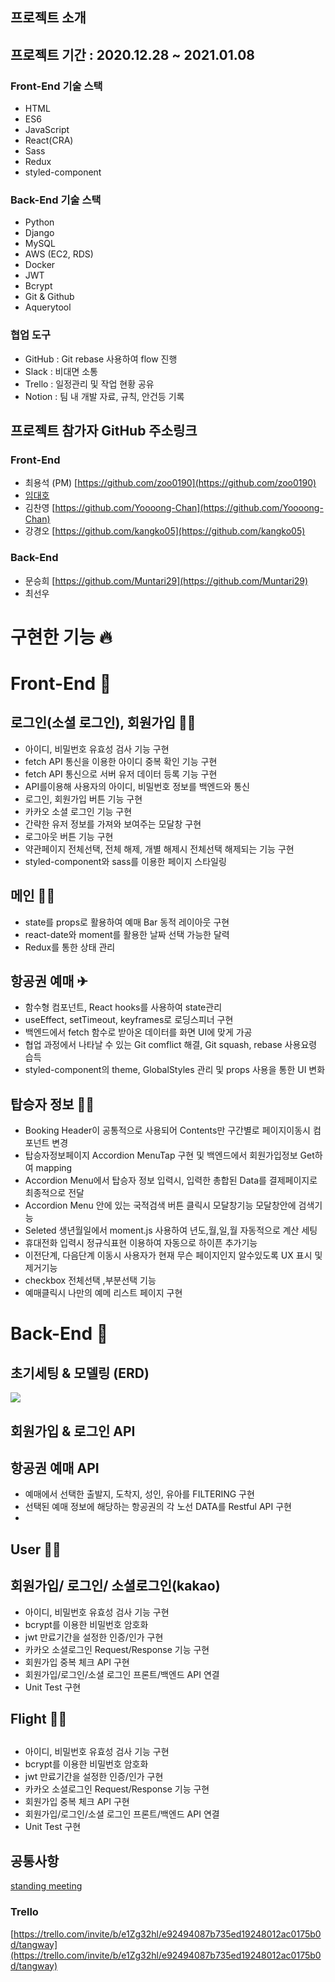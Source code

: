 ## 프로젝트 소개

## 프로젝트 기간 : 2020.12.28 ~ 2021.01.08

### Front-End 기술 스택

- HTML
- ES6
- JavaScript
- React(CRA)
- Sass
- Redux
- styled-component

### Back-End 기술 스택

- Python
- Django
- MySQL
- AWS (EC2, RDS)
- Docker
- JWT
- Bcrypt
- Git & Github
- Aquerytool

### 협업 도구

- GitHub : Git rebase 사용하여 flow 진행
- Slack : 비대면 소통
- Trello : 일정관리 및 작업 현황 공유
- Notion : 팀 내 개발 자료, 규칙, 안건등 기록

## 프로젝트 참가자 GitHub 주소링크

### Front-End

- 최용석 (PM) [https://github.com/zoo0190](https://github.com/zoo0190)
- [임대호](https://github.com/ingdaeho)
- 김찬영  [https://github.com/Yoooong-Chan](https://github.com/Yoooong-Chan)
- 강경오  [https://github.com/kangko05](https://github.com/kangko05)

### Back-End

- 문승희 [https://github.com/Muntari29](https://github.com/Muntari29)
- 최선우

# 구현한 기능 🔥

# Front-End  🤞

## 로그인(소셜 로그인), 회원가입 🙆‍♂️

- 아이디, 비밀번호 유효성 검사 기능 구현
- fetch API 통신을 이용한 아이디 중복 확인 기능 구현
- fetch API 통신으로 서버 유저 데이터 등록 기능 구현
- API를이용해 사용자의 아이디, 비밀번호 정보를 백엔드와 통신
- 로그인, 회원가입 버튼 기능 구현
- 카카오 소셜 로그인 기능 구현
- 간략한 유저 정보를 가져와 보여주는 모달창 구현
- 로그아웃 버튼 기능 구현
- 약관페이지 전체선택, 전체 해제, 개별 해제시 전체선택 해제되는 기능 구현
- styled-component와 sass를 이용한 페이지 스타일링

## 메인  🙋‍♂️

- state를 props로 활용하여 예매 Bar 동적 레이아웃 구현
- react-date와 moment를 활용한 날짜 선택 가능한 달력
- Redux를 통한 상태 관리

## 항공권 예매 ✈

- 함수형 컴포넌트, React hooks를 사용하여 state관리
- useEffect, setTimeout, keyframes로 로딩스피너 구현
- 백엔드에서 fetch 함수로 받아온 데이터를 화면 UI에 맞게 가공
- 협업 과정에서 나타날 수 있는 Git comflict 해결, Git squash, rebase 사용요령 습득
- styled-component의 theme, GlobalStyles 관리 및 props 사용을 통한 UI 변화

## 탑승자 정보 🤦‍♂️

- Booking Header이 공통적으로 사용되어 Contents만 구간별로 페이지이동시 컴포넌트 변경
- 탑승자정보페이지 Accordion MenuTap 구현 및 백엔드에서 회원가입정보 Get하여 mapping
- Accordion Menu에서 탑승자 정보 입력시, 입력한 총합된 Data를 결제페이지로 최종적으로 전달
- Accordion Menu 안에 있는 국적검색 버튼 클릭시 모달창기능 모달창안에 검색기능
- Seleted 생년월일에서 moment.js 사용하여 년도,월,일,월 자동적으로 계산 세팅
- 휴대전화 입력시 정규식표현 이용하여 자동으로 하이픈 추가기능
- 이전단계, 다음단계 이동시 사용자가 현재 무슨 페이지인지 알수있도록 UX 표시 및 제거기능
- checkbox 전체선택 ,부분선택 기능
- 예매클릭시 나만의 예메 리스트 페이지 구현

# Back-End 🤞

## 초기세팅 & 모델링 (ERD)

![](https://www.notion.so/3cc92e017f3d4b53afb7cd4d211435ed#fcfe6b9161194ea68336d1ded52957e1)


## 회원가입 & 로그인 API

## 항공권 예매 API

- 예매에서 선택한 출발지, 도착지, 성인, 유아를 FILTERING 구현
- 선택된 예매 정보에 해당하는 항공권의 각 노선 DATA를 Restful API 구현
- 

## User 🙆‍♂️

## 회원가입/ 로그인/ 소셜로그인(kakao)

- 아이디, 비밀번호 유효성 검사 기능 구현
- bcrypt를 이용한 비밀번호 암호화
- jwt 만료기간을 설정한 인증/인가 구현
- 카카오 소셜로그인 Request/Response 기능 구현
- 회원가입 중복 체크 API 구현
- 회원가입/로그인/소셜 로그인 프론트/백엔드 API 연결
- Unit Test 구현

## Flight  🙆‍♂️

## 

- 아이디, 비밀번호 유효성 검사 기능 구현
- bcrypt를 이용한 비밀번호 암호화
- jwt 만료기간을 설정한 인증/인가 구현
- 카카오 소셜로그인 Request/Response 기능 구현
- 회원가입 중복 체크 API 구현
- 회원가입/로그인/소셜 로그인 프론트/백엔드 API 연결
- Unit Test 구현

## 공통사항

[standing meeting](https://www.notion.so/e20a375a8fc24044b31bec315740a33a)

### Trello

[https://trello.com/invite/b/e1Zg32hl/e92494087b735ed19248012ac0175b0d/tangway](https://trello.com/invite/b/e1Zg32hl/e92494087b735ed19248012ac0175b0d/tangway)
